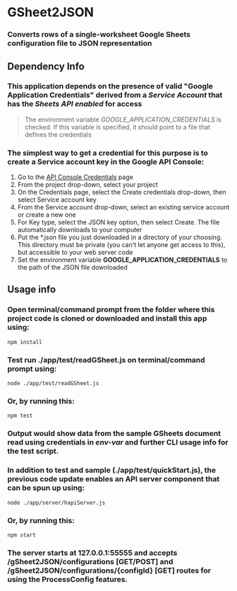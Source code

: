 # GSheet2JSON

### Converts rows of a single-worksheet Google Sheets configuration file to JSON representation

## Dependency Info

### This application depends on the presence of valid "Google Application Credentials" derived from a *Service Account* that has the *Sheets API enabled* for access

> The environment variable *GOOGLE_APPLICATION_CREDENTIALS* is checked. If this variable is specified, it should point to a file that defines the credentials

### The simplest way to get a credential for this purpose is to create a Service account key in the Google API Console:
1. Go to the [API Console Credentials](https://console.developers.google.com/project/_/apis/credentials) page
2. From the project drop-down, select your project
3. On the Credentials page, select the Create credentials drop-down, then select Service account key
4. From the Service account drop-down, select an existing service account or create a new one
5. For Key type, select the JSON key option, then select Create. The file automatically downloads to your computer
6. Put the *.json file you just downloaded in a directory of your choosing. This directory must be private (you can't let anyone get access to this), but accessible to your web server code
7. Set the environment variable **GOOGLE_APPLICATION_CREDENTIALS** to the path of the JSON file downloaded

## Usage info

### Open terminal/command prompt from the folder where this project code is cloned or downloaded and install this app using:
    npm install

### Test run **./app/test/readGSheet.js** on terminal/command prompt using:
    node ./app/test/readGSheet.js

### Or, by running this:
    npm test

### Output would show data from the sample GSheets document read using credentials in *env-var* and further CLI usage info for the test script.

### In addition to test and sample (./app/test/quickStart.js), the previous code update enables an API server component that can be spun up using:
    node ./app/server/hapiServer.js

### Or, by running this:
    npm start

### The server starts at 127.0.0.1:55555 and accepts /gSheet2JSON/configurations [GET/POST] and /gSheet2JSON/configurations/{configId} [GET] routes for using the ProcessConfig features.
